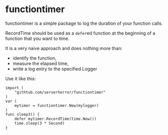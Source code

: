 functiontimer
=============

functiontimer is a simple package to log the duration of your function
calls.

RecordTime should be used as a `defer`ed function at the beginning of a
function that you want to time.

It is a very naive approach and does nothing more than:

* identify the function,
* measure the elapsed time,
* write a log entry to the specified Logger

Use it like this:

    import (
        "githtub.com/serverhorror/functiontimer"
    )
    var (
        mytimer = functiontimer.New(mylogger)
    )
    func sleep3() {
        defer mytimer.RecordTime(time.Now())
        time.sleep(3 * Second)
    }

